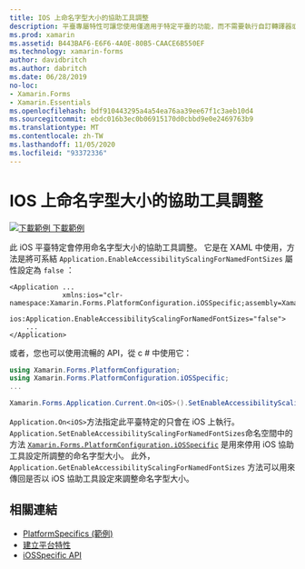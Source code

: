 ```yaml
---
title: IOS 上命名字型大小的協助工具調整
description: 平臺專屬特性可讓您使用僅適用于特定平臺的功能，而不需要執行自訂轉譯器或效果。 本文說明如何使用 iOS 平臺特定的，以停用命名字型大小的協助工具調整。
ms.prod: xamarin
ms.assetid: B443BAF6-E6F6-4A0E-80B5-CAACE6B550EF
ms.technology: xamarin-forms
author: davidbritch
ms.author: dabritch
ms.date: 06/28/2019
no-loc:
- Xamarin.Forms
- Xamarin.Essentials
ms.openlocfilehash: bdf910443295a4a54ea76aa39ee67f1c3aeb10d4
ms.sourcegitcommit: ebdc016b3ec0b06915170d0cbbd9e0e2469763b9
ms.translationtype: MT
ms.contentlocale: zh-TW
ms.lasthandoff: 11/05/2020
ms.locfileid: "93372336"
---
```

# <a name="accessibility-scaling-for-named-font-sizes-on-ios"></a>IOS 上命名字型大小的協助工具調整

[![下載範例](~/media/shared/download.png) 下載範例](/samples/xamarin/xamarin-forms-samples/userinterface-platformspecifics)

此 iOS 平臺特定會停用命名字型大小的協助工具調整。 它是在 XAML 中使用，方法是將可系結 `Application.EnableAccessibilityScalingForNamedFontSizes` 屬性設定為 `false` ：

```xaml
<Application ...
             xmlns:ios="clr-namespace:Xamarin.Forms.PlatformConfiguration.iOSSpecific;assembly=Xamarin.Forms.Core"
             ios:Application.EnableAccessibilityScalingForNamedFontSizes="false">
    ...
</Application>
```

或者，您也可以使用流暢的 API，從 c # 中使用它：

```csharp
using Xamarin.Forms.PlatformConfiguration;
using Xamarin.Forms.PlatformConfiguration.iOSSpecific;
...

Xamarin.Forms.Application.Current.On<iOS>().SetEnableAccessibilityScalingForNamedFontSizes(false);
```

`Application.On<iOS>`方法指定此平臺特定的只會在 iOS 上執行。 `Application.SetEnableAccessibilityScalingForNamedFontSizes`命名空間中的方法 [`Xamarin.Forms.PlatformConfiguration.iOSSpecific`](xref:Xamarin.Forms.PlatformConfiguration.iOSSpecific) 是用來停用 iOS 協助工具設定所調整的命名字型大小。 此外， `Application.GetEnableAccessibilityScalingForNamedFontSizes` 方法可以用來傳回是否以 iOS 協助工具設定來調整命名字型大小。

## <a name="related-links"></a>相關連結

- [PlatformSpecifics (範例) ](/samples/xamarin/xamarin-forms-samples/userinterface-platformspecifics)
- [建立平台特性](~/xamarin-forms/platform/platform-specifics/index.md#creating-platform-specifics)
- [iOSSpecific API](xref:Xamarin.Forms.PlatformConfiguration.iOSSpecific)